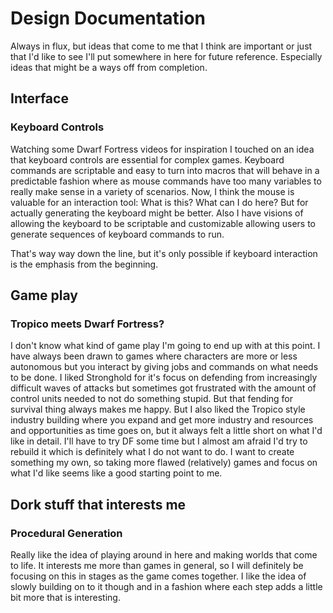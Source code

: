 # Design Documentation

Always in flux, but ideas that come to me that I think are important or just
that I'd like to see I'll put somewhere in here for future reference. Especially
ideas that might be a ways off from completion.


## Interface

### Keyboard Controls

Watching some Dwarf Fortress videos for inspiration I touched on an idea that
keyboard controls are essential for complex games. Keyboard commands are scriptable
and easy to turn into macros that will behave in a predictable fashion where as
mouse commands have too many variables to really make sense in a variety of
scenarios. Now, I think the mouse is valuable for an interaction tool:
What is this? What can I do here? But for actually generating the keyboard might
be better. Also I have visions of allowing the keyboard to be scriptable and
customizable allowing users to generate sequences of keyboard commands to run.

That's way way down the line, but it's only possible if keyboard interaction is
the emphasis from the beginning.


## Game play

### Tropico meets Dwarf Fortress?
I don't know what kind of game play I'm going to end up with at this point. I
have always been drawn to games where characters are more or less autonomous but
you interact by giving jobs and commands on what needs to be done. I liked
Stronghold for it's focus on defending from increasingly difficult waves of attacks
but sometimes got frustrated with the amount of control units needed to not do
something stupid. But that fending for survival thing always makes me happy.
But I also liked the Tropico style industry building where you expand and get
more industry and resources and opportunities as time goes on, but it always
felt a little short on what I'd like in detail. I'll have to try DF some time
but I almost am afraid I'd try to rebuild it which is definitely what I do not
want to do. I want to create something my own, so taking more flawed (relatively)
games and focus on what I'd like seems like a good starting point to me.


## Dork stuff that interests me

### Procedural Generation

Really like the idea of playing around in here and making worlds that come to
life. It interests me more than games in general, so I will definitely be
focusing on this in stages as the game comes together. I like the idea of slowly
building on to it though and in a fashion where each step adds a little bit more
that is interesting.
